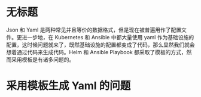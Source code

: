 # 无标题

<!--
ID: b14153ec-11be-4d52-b65c-b31cb3c812da
Status: draft
Date: 2020-05-28T14:09:32
Modified: 2020-05-28T14:09:32
wp_id: 1487
-->

Json 和 Yaml 是两种常见并且等价的数据格式，但是现在被普遍用作了配置文件。更进一步地，在 Kubernetes 和 Ansible 中都大量使用 yaml 作为基础设施的配置，这时候问题就来了，既然基础设施的配置都变成了代码，那么显然我们就会想着通过代码来生成代码。Helm 和 Ansible Playbook 都采取了模板的方式，然而采用模板是有诸多问题的。

# 采用模板生成 Yaml 的问题

